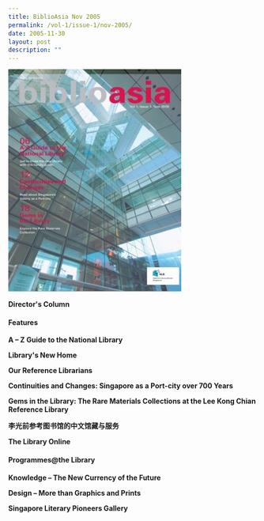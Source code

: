 ```yaml
---
title: BiblioAsia Nov 2005
permalink: /vol-1/issue-1/nov-2005/
date: 2005-11-30
layout: post
description: ""
---
```

<img style="width: 350px; height: 450px;" src="/images/vol-1-issue-1/nov%202005.JPG">

**Director's Column** <br>

#### **Features**

**A – Z Guide to the National Library**<br> 

**Library's New Home**<br> 

**Our Reference Librarians**<br> 

**Continuities and Changes: Singapore as a Port-city over 700 Years**<br> 

**Gems in the Library: The Rare Materials Collections at the Lee Kong Chian Reference Library**<br> 

**李光前参考图书馆的中文馆藏与服务**<br>

**The Library Online**<br>

#### **Programmes@the Library**

**Knowledge – The New Currency of the Future**<br>

**Design – More than Graphics and Prints**<br>

**Singapore Literary Pioneers Gallery**<br>